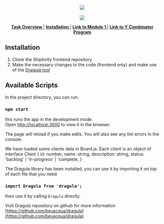 <p align="center">
<a href="https://www.insidesherpa.com/virtual-internships/prototype/oRMogWRHeewqHzA7u/College%20Students%3A%20Learn%20how%20to%20work%20at%20a%20YC%20startup">
<img src="https://s3-ap-southeast-2.amazonaws.com/insidesherpa-assets/yc/yc-blade.png"></a>
<br><br>
  <a href="https://www.insidesherpa.com/virtual-internships/prototype/oRMogWRHeewqHzA7u/College%20Students%3A%20Learn%20how%20to%20work%20at%20a%20YC%20startup">
  <img src="https://s3-ap-southeast-2.amazonaws.com/insidesherpa-assets/yc/workatastartup_logo_orange-c2a27f6374f9395166ee9906e2e0873af835b3c6132ae6aa0543582298567041.svg"></a>
</p>


<p align='center'> 
  <b><a href="#task"> Task Overview </a> </b>
  | 
  <b><a href="#installation"> Installation </a></b>
  |
  <b><a href="https://www.insidesherpa.com/modules/oRMogWRHeewqHzA7u/58dLdeDgbwf9Ste3j"> Link to Module 1 </a></b>
  |
  <b><a href="https://www.insidesherpa.com/virtual-internships/prototype/oRMogWRHeewqHzA7u/College%20Students%3A%20Learn%20how%20to%20work%20at%20a%20YC%20startup" target="_blank"> Link to Y Combinator Program </a></b>

           
</p>


<h2 id="installation"> Installation </h2>

1. Clone the Shiptivity frontend repository
2. Make the necessary changes to the code (frontend only) and make use of the <a href="#dragula"> Dragula tool </a>

## Available Scripts

In the project directory, you can run:

### `npm start`

this runs the app in the development mode.
<br>Open [http://localhost:3000](http://localhost:3000) to view it in the browser.

The page will reload if you make edits.
You will also see any lint errors in the console.

We have loaded some clients data in Board.js.
Each client is an object of
interface Client {
  id: number,
  name: string,
  description: string,
  status: 'backlog' | 'in-progress' | 'complete,
}

<p id="dragula">
The Dragula library has been installed, you can use it by importing it on top of each file that you need
<p> 

### `import Dragula from 'dragula';`

then use it by calling `Dragula` directly.

Visit Dragula repository on github for more information
[https://github.com/bevacqua/dragula](https://github.com/bevacqua/dragula)

